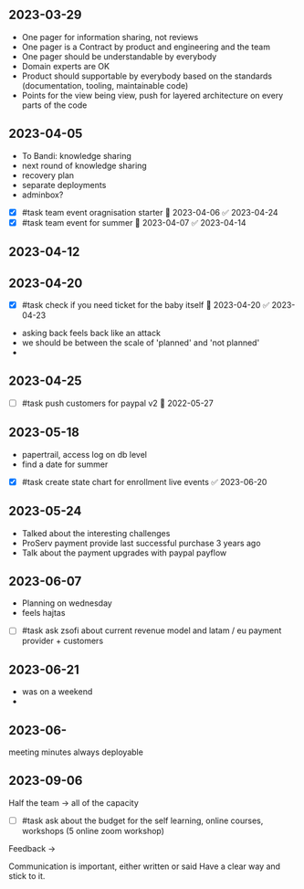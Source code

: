 ## 2023-03-29

-   One pager for information sharing, not reviews
-   One pager is a Contract by product and engineering and the team
-   One pager should be understandable by everybody
-   Domain experts are OK
-   Product should supportable by everybody based on the standards (documentation, tooling, maintainable code)
-   Points for the view being view, push for layered architecture on every parts of the code

## 2023-04-05

- To Bandi: knowledge sharing
- next round of knowledge sharing
- recovery plan 
- separate deployments
- adminbox?
- [x] #task team event oragnisation starter 📅 2023-04-06 ✅ 2023-04-24
- [x] #task team event for summer 📅 2023-04-07 ✅ 2023-04-14

## 2023-04-12

## 2023-04-20

- [x] #task check if you need ticket for the baby itself 📅 2023-04-20 ✅ 2023-04-23
- asking back feels back like an attack
- we should be between the scale of 'planned' and 'not planned'
- 

## 2023-04-25

- [ ] #task push customers for paypal v2 📅 2022-05-27

## 2023-05-18

-  papertrail, access log on db level
- find a date for summer
- [x] #task create state chart for enrollment live events ✅ 2023-06-20

## 2023-05-24

- Talked about the interesting challenges
- ProServ payment provide last successful purchase 3 years ago
- Talk about the payment upgrades with paypal payflow


## 2023-06-07

- Planning on wednesday
- feels hajtas
- [ ] #task ask zsofi about current revenue model and latam / eu payment provider + customers

## 2023-06-21

- was on a weekend 
- 

## 2023-06-


meeting minutes
always deployable


## 2023-09-06

Half the team -> all of the capacity

- [ ] #task ask about the budget for the self learning, online courses, workshops (5 online zoom workshop)

Feedback ->

Communication is important, either written or said
Have a clear way and stick to it.